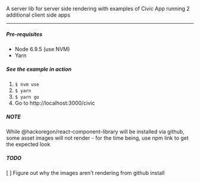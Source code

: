 
A server lib for server side rendering with examples of Civic App running 2 additional client side apps

---

##### Pre-requisites
* Node 6.9.5 (use NVM)
* Yarn

##### See the example in action
  1. `$ nvm use`
  2. `$ yarn`
  3. `$ yarn go`
  4. Go to http://localhost:3000/civic

##### NOTE
While @hackoregon/react-component-library will be installed via github, some asset images will not render - for the time being, use npm link to get the expected look

##### TODO
[ ] Figure out why the images aren't rendering from github install